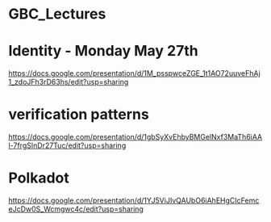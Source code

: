 # GBC_Lectures

# Identity - Monday May 27th
https://docs.google.com/presentation/d/1M_psspwceZGE_1t1AO72uuveFhAj1_zdoJFh3rD63hs/edit?usp=sharing



# verification patterns 
https://docs.google.com/presentation/d/1gbSyXvEhbyBMGelNxf3MaTh6iAAl-7frgSInDr27Tuc/edit?usp=sharing

# Polkadot 
https://docs.google.com/presentation/d/1YJ5ViJIvQAUbO6iAhEHgCIcFemceJcDw0S_Wcmgwc4c/edit?usp=sharing
